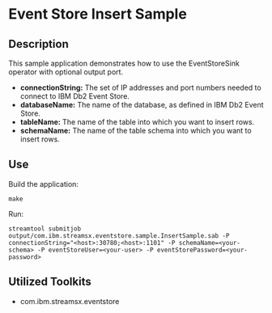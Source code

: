 # Event Store Insert Sample

## Description

This sample application demonstrates how to use the EventStoreSink operator with optional output port.

- **connectionString:** The set of IP addresses and port numbers needed to connect to IBM Db2 Event Store.
- **databaseName:** The name of the database, as defined in IBM Db2 Event Store.
- **tableName:** The name of the table into which you want to insert rows.
- **schemaName:** The name of the table schema into which you want to insert rows.


## Use

Build the application:

`make`

Run:

`streamtool submitjob output/com.ibm.streamsx.eventstore.sample.InsertSample.sab -P connectionString="<host>:30780;<host>:1101" -P schemaName=<your-schema> -P eventStoreUser=<your-user> -P eventStorePassword=<your-password>`


## Utilized Toolkits
 - com.ibm.streamsx.eventstore
